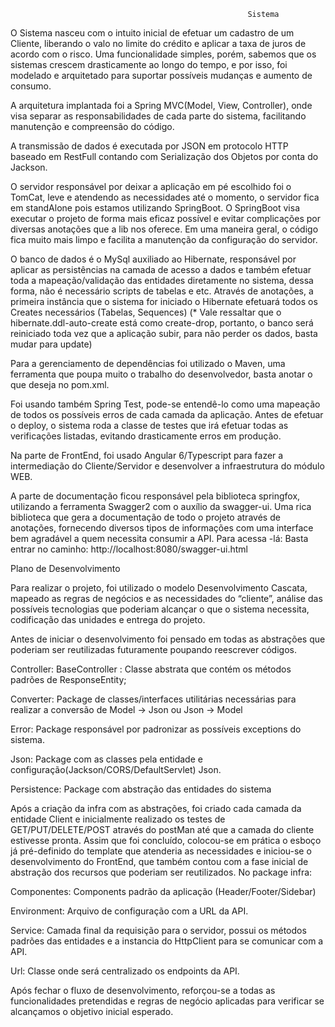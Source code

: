                                                          Sistema

O Sistema nasceu com o intuito inicial de efetuar um cadastro de um Cliente, liberando o valo no limite do crédito e aplicar a taxa de juros de acordo com o risco. Uma funcionalidade simples, porém, sabemos que os sistemas crescem drasticamente ao longo do tempo, e por isso, foi modelado e arquitetado para suportar possíveis mudanças e aumento de consumo.

A arquitetura implantada foi a Spring MVC(Model, View, Controller), onde visa separar as responsabilidades de cada parte do sistema, facilitando manutenção e compreensão do código.

A transmissão de dados é executada por JSON em protocolo HTTP baseado em RestFull contando com Serialização dos Objetos por conta do Jackson.

O servidor responsável por deixar a aplicação em pé escolhido foi o TomCat, leve e atendendo as necessidades até o momento, o servidor fica em standAlone pois estamos utilizando SpringBoot. O SpringBoot visa executar o projeto de forma mais eficaz possível e evitar complicações por diversas anotações que a lib nos oferece.
Em uma maneira geral, o código fica muito mais limpo e facilita a manutenção da configuração do servidor.

O banco de dados é o MySql auxiliado ao Hibernate, responsável por aplicar as persistências na camada de acesso a dados e também efetuar toda a mapeação/validação das entidades diretamente no sistema, dessa forma, não é necessário scripts de tabelas e etc. Através de anotações, a primeira instância que o sistema for iniciado o Hibernate efetuará todos os Creates necessários (Tabelas, Sequences)
(* Vale ressaltar que o hibernate.ddl-auto-create está como create-drop, portanto, o banco será reiniciado toda vez que a aplicação subir, para não perder os dados, basta mudar para update)

Para a gerenciamento de dependências foi utilizado o Maven, uma ferramenta que poupa muito o trabalho do desenvolvedor, basta anotar o que deseja no pom.xml.

Foi usando também Spring Test, pode-se entendê-lo como uma mapeação de todos os possíveis erros de cada camada da aplicação. Antes de efetuar o deploy, o sistema roda a classe de testes que irá efetuar todas as verificações listadas, evitando drasticamente erros em produção.

Na parte de FrontEnd, foi usado Angular 6/Typescript para fazer a intermediação do Cliente/Servidor e desenvolver a infraestrutura do módulo WEB.

A parte de documentação ficou responsável pela biblioteca springfox, utilizando a ferramenta Swagger2 com o auxílio da swagger-ui. Uma rica biblioteca que gera a documentação de todo o projeto através de anotações, fornecendo diversos tipos de informações com uma interface bem agradável a quem necessita consumir a API.
Para acessa -lá: Basta entrar no caminho:
http://localhost:8080/swagger-ui.html






Plano de Desenvolvimento



Para realizar o projeto, foi utilizado o modelo Desenvolvimento Cascata, mapeado as regras de negócios e as necessidades do “cliente”, análise das possíveis tecnologias que poderiam alcançar o que o sistema necessita, codificação das unidades e entrega do projeto.

Antes de iniciar o desenvolvimento foi pensado em todas as abstrações que poderiam ser reutilizadas futuramente poupando reescrever códigos. 

Controller:
BaseController : Classe abstrata que contém os métodos padrões de ResponseEntity;

Converter:
	Package de classes/interfaces utilitárias necessárias para realizar a conversão de Model -> Json ou Json -> Model 

Error:
Package responsável por padronizar as possíveis exceptions do sistema.

Json:
	Package com as classes pela entidade e configuração(Jackson/CORS/DefaultServlet) Json.

Persistence:
	Package com abstração das entidades do sistema

Após a criação da infra com as abstrações, foi criado cada camada da entidade Client e inicialmente realizado os testes de GET/PUT/DELETE/POST através do postMan até que a camada do cliente estivesse pronta. 
Assim que foi concluído, colocou-se em prática o esboço já pré-definido do template que atenderia as necessidades e iniciou-se o desenvolvimento do FrontEnd, que também contou com a fase inicial de abstração dos recursos que poderiam ser reutilizados.
No package infra:

Componentes:
	Components padrão da aplicação (Header/Footer/Sidebar)

Environment:
	Arquivo de configuração com a URL da API.

Service:
	Camada final da requisição para o servidor, possui os métodos padrões das entidades e a instancia do HttpClient para se comunicar com a API.

Url:
	Classe onde será centralizado os endpoints da API.

Após fechar o fluxo de desenvolvimento, reforçou-se a todas as funcionalidades pretendidas e regras de negócio aplicadas para verificar se alcançamos o objetivo inicial esperado.
